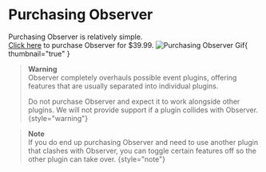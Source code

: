 # Purchasing Observer

Purchasing Observer is relatively simple.<br />
<format color="CornflowerBlue">[Click here](https://lode.gg/shop/observer/checkout)</format> to purchase Observer for <format color="CornflowerBlue">$39.99</format>.
![Purchasing Observer Gif](https://lode.gg/images/purchasing_observer.gif){ thumbnail="true" }

> **Warning**  
> Observer completely overhauls possible event plugins, offering features that are usually separated into individual
> plugins.
> 
> Do not purchase Observer and expect it to work alongside other plugins. We will not provide support if a plugin
> collides with Observer.
{style="warning"}

> **Note**  
> If you do end up purchasing Observer and need to use another plugin that clashes with Observer, you can toggle certain
> features off so the other plugin can take over.
{style="note"}